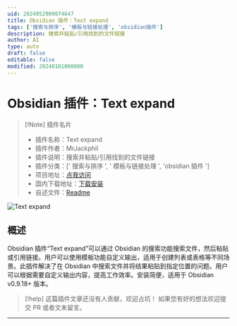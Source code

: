 ```yaml
---
uid: 2024052909074647
title: Obsidian 插件：Text expand
tags: ['搜索与排序', '模板与链接处理', 'obsidian插件']
description: 搜索并粘贴/引用找到的文件链接
author: AI
type: auto
draft: false
editable: false
modified: 20240101000000
---
```


# Obsidian 插件：Text expand

> [!Note] 插件名片
> - 插件名称：Text expand
> - 插件作者：MrJackphil
> - 插件说明：搜索并粘贴/引用找到的文件链接
> - 插件分类：[' 搜索与排序 ', ' 模板与链接处理 ', 'obsidian 插件 ']
> - 项目地址：[点我访问](https://github.com/mrjackphil/obsidian-text-expand)
> - 国内下载地址：[下载安装](https://pkmer.cn/products/plugin/pluginMarket/?mrj-text-expand)
> - 自述文件：[Readme](https://ghproxy.net/https://raw.githubusercontent.com/mrjackphil/obsidian-text-expand/master/README.md)

![Text expand](https://cdn.pkmer.cn/covers/mrj-text-expand_new.gif!pkmer)

## 概述

Obsidian 插件“Text expand”可以通过 Obsidian 的搜索功能搜索文件，然后粘贴或引用链接。用户可以使用模板功能自定义输出，适用于创建列表或表格等不同场景。此插件解决了在 Obsidian 中搜索文件并将结果粘贴到指定位置的问题。用户可以根据需要自定义输出内容，提高工作效率。安装简便，适用于 Obsidian v0.9.18+ 版本。

> [!help]
> 这篇插件文章还没有人贡献，欢迎占坑！
> 如果您有好的想法欢迎提交 PR 或者文末留言。

---



